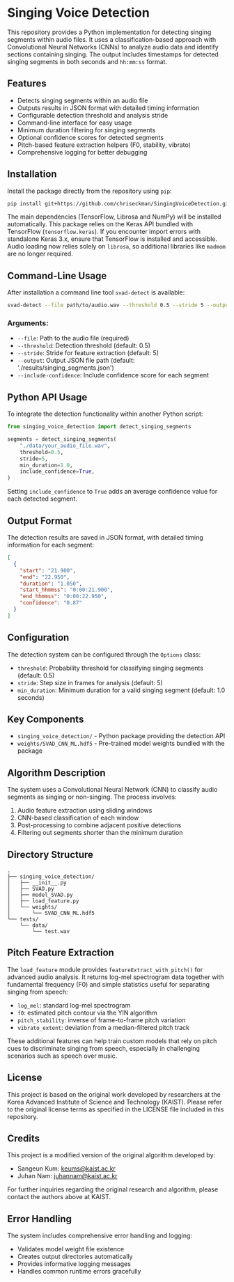 # Singing Voice Detection

This repository provides a Python implementation for detecting singing segments within audio files. It uses a classification-based approach with Convolutional Neural Networks (CNNs) to analyze audio data and identify sections containing singing. The output includes timestamps for detected singing segments in both seconds and `hh:mm:ss` format.

## Features

* Detects singing segments within an audio file
* Outputs results in JSON format with detailed timing information
* Configurable detection threshold and analysis stride
* Command-line interface for easy usage
* Minimum duration filtering for singing segments
* Optional confidence scores for detected segments
* Pitch-based feature extraction helpers (F0, stability, vibrato)
* Comprehensive logging for better debugging

## Installation

Install the package directly from the repository using `pip`:

```bash
pip install git+https://github.com/chriseckman/SingingVoiceDetection.git@feature/singing-detection
```

The main dependencies (TensorFlow, Librosa and NumPy) will be installed automatically.
This package relies on the Keras API bundled with TensorFlow (`tensorflow.keras`).
If you encounter import errors with standalone Keras 3.x, ensure that TensorFlow is installed and accessible.
Audio loading now relies solely on `librosa`, so additional libraries like `madmom` are no longer required.

## Command-Line Usage

After installation a command line tool `svad-detect` is available:

```bash
svad-detect --file path/to/audio.wav --threshold 0.5 --stride 5 --output results.json
```

### Arguments:
* `--file`: Path to the audio file (required)
* `--threshold`: Detection threshold (default: 0.5)
* `--stride`: Stride for feature extraction (default: 5)
* `--output`: Output JSON file path (default: './results/singing_segments.json')
* `--include-confidence`: Include confidence score for each segment

## Python API Usage

To integrate the detection functionality within another Python script:

```python
from singing_voice_detection import detect_singing_segments

segments = detect_singing_segments(
    "./data/your_audio_file.wav",
    threshold=0.5,
    stride=5,
    min_duration=1.0,
    include_confidence=True,
)
```
Setting `include_confidence` to `True` adds an average confidence value for each detected segment.

## Output Format

The detection results are saved in JSON format, with detailed timing information for each segment:

```json
[
  {
    "start": "21.900",
    "end": "22.950",
    "duration": "1.050",
    "start_hhmmss": "0:00:21.900",
    "end_hhmmss": "0:00:22.950",
    "confidence": "0.87"
  }
]
```

## Configuration

The detection system can be configured through the `Options` class:
* `threshold`: Probability threshold for classifying singing segments (default: 0.5)
* `stride`: Step size in frames for analysis (default: 5)
* `min_duration`: Minimum duration for a valid singing segment (default: 1.0 seconds)

## Key Components

* `singing_voice_detection/` - Python package providing the detection API
* `weights/SVAD_CNN_ML.hdf5` - Pre-trained model weights bundled with the package

## Algorithm Description

The system uses a Convolutional Neural Network (CNN) to classify audio segments as singing or non-singing. The process involves:
1. Audio feature extraction using sliding windows
2. CNN-based classification of each window
3. Post-processing to combine adjacent positive detections
4. Filtering out segments shorter than the minimum duration

## Directory Structure

```
.
├── singing_voice_detection/
│   ├── __init__.py
│   ├── SVAD.py
│   ├── model_SVAD.py
│   ├── load_feature.py
│   └── weights/
│       └── SVAD_CNN_ML.hdf5
└── tests/
    └── data/
        └── test.wav
```

## Pitch Feature Extraction

The `load_feature` module provides `featureExtract_with_pitch()` for advanced
audio analysis. It returns log-mel spectrogram data together with fundamental
frequency (F0) and simple statistics useful for separating singing from speech:

- `log_mel`: standard log-mel spectrogram
- `f0`: estimated pitch contour via the YIN algorithm
- `pitch_stability`: inverse of frame-to-frame pitch variation
- `vibrato_extent`: deviation from a median-filtered pitch track

These additional features can help train custom models that rely on pitch cues
to discriminate singing from speech, especially in challenging scenarios such as
speech over music.

## License

This project is based on the original work developed by researchers at the Korea Advanced Institute of Science and Technology (KAIST). Please refer to the original license terms as specified in the LICENSE file included in this repository.

## Credits

This project is a modified version of the original algorithm developed by:
* Sangeun Kum: keums@kaist.ac.kr
* Juhan Nam: juhannam@kaist.ac.kr

For further inquiries regarding the original research and algorithm, please contact the authors above at KAIST.

## Error Handling

The system includes comprehensive error handling and logging:
* Validates model weight file existence
* Creates output directories automatically
* Provides informative logging messages
* Handles common runtime errors gracefully